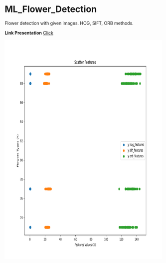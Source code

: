# ML_Flower_Detection

Flower detection with given images. HOG, SIFT, ORB methods.

**Link Presentation** [Click](https://prezi.com/view/7kA0MZxg4MeAHv2As8H6/)

<img src=/main/screenshoots/ss1.PNG width="950" height="700" >
